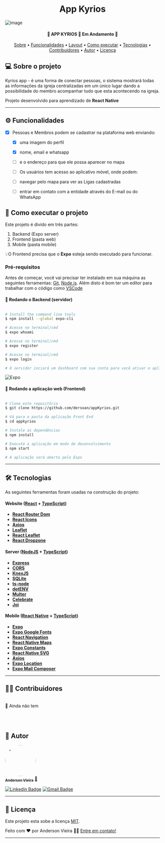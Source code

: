 <h1 align="center">
    App Kyrios
</h1>

![image](https://user-images.githubusercontent.com/6932511/181932831-e8e77d4f-0e8d-40e1-afbc-283c36cb362b.png)
<h4 align="center"> 
	🚧  APP KYRIOS 🚀 Em Andamento 🚧
</h4>

<p align="center">
 <a href="#-sobre-o-projeto">Sobre</a> •
 <a href="#-funcionalidades">Funcionalidades</a> •
 <a href="#-layout">Layout</a> • 
 <a href="#-como-executar-o-projeto">Como executar</a> • 
 <a href="#-tecnologias">Tecnologias</a> • 
 <a href="#-contribuidores">Contribuidores</a> • 
 <a href="#-autor">Autor</a> • 
 <a href="#user-content--licença">Licença</a>
</p>


## 💻 Sobre o projeto

 Kyrios app - é uma forma de conectar pessoas, o sistema mostrará todas as informações da igreja centralizadas em um único lugar dando a possibilidade do membro acompanhar tudo que esta acontecendo na igreja.


Projeto desenvolvido para aprendizado de **React Native** 


---

## ⚙️ Funcionalidades

- [x] Pessoas e Membros podem se cadastrar na plataforma web enviando:
  - [x] uma imagem do perfil
  - [x] nome, email e whatsapp
  - [ ] e o endereço para que ele possa aparecer no mapa
  - [ ] Os usuários tem acesso ao aplicativo móvel, onde podem:
  - [ ] navegar pelo mapa para ver as Ligas cadastradas
  - [ ] entrar em contato com a entidade através do E-mail ou do WhatsApp



## 🚀 Como executar o projeto

Este projeto é divido em três partes:
1. Backend (Expo server) 
1. Frontend (pasta web)
2. Mobile (pasta mobile)

💡O Frontend precisa que o **Expo** esteja sendo executado para funcionar.

### Pré-requisitos

Antes de começar, você vai precisar ter instalado em sua máquina as seguintes ferramentas:
[Git](https://git-scm.com), [Node.js](https://nodejs.org/en/). 
Além disto é bom ter um editor para trabalhar com o código como [VSCode](https://code.visualstudio.com/)

#### 🎲 Rodando o Backend (servidor)

```bash

# Install the command line tools
$ npm install --global expo-cli

# Acesse no terminal/cmd
$ expo whoami

# Acesse no terminal/cmd
$ expo register

# Acesse no terminal/cmd
$ expo login

# O servidor inciará um dashboard com sua conta para você ativar o aplicativo e poder testar no seu celular via Qrcode 

```
<p align="center">

![Expo](https://img.shields.io/badge/expo-1C1E24?style=for-the-badge&logo=expo&logoColor=#D04A37)
</p>


#### 🧭 Rodando a aplicação web (Frontend)

```bash

# Clone este repositório
$ git clone https://github.com/dersoan/appKyrios.git

# Vá para a pasta da aplicação Front End
$ cd appkyrios

# Instale as dependências
$ npm install

# Execute a aplicação em modo de desenvolvimento
$ npm start

# A aplicação será aberta pelo Expo 

```

---

## 🛠 Tecnologias

As seguintes ferramentas foram usadas na construção do projeto:

#### **Website**  ([React](https://reactjs.org/)  +  [TypeScript](https://www.typescriptlang.org/))

-   **[React Router Dom](https://github.com/ReactTraining/react-router/tree/master/packages/react-router-dom)**
-   **[React Icons](https://react-icons.github.io/react-icons/)**
-   **[Axios](https://github.com/axios/axios)**
-   **[Leaflet](https://react-leaflet.js.org/en/)**
-   **[React Leaflet](https://react-leaflet.js.org/)**
-   **[React Dropzone](https://github.com/react-dropzone/react-dropzone)**



#### **Server**  ([NodeJS](https://nodejs.org/en/)  +  [TypeScript](https://www.typescriptlang.org/))

-   **[Express](https://expressjs.com/)**
-   **[CORS](https://expressjs.com/en/resources/middleware/cors.html)**
-   **[KnexJS](http://knexjs.org/)**
-   **[SQLite](https://github.com/mapbox/node-sqlite3)**
-   **[ts-node](https://github.com/TypeStrong/ts-node)**
-   **[dotENV](https://github.com/motdotla/dotenv)**
-   **[Multer](https://github.com/expressjs/multer)**
-   **[Celebrate](https://github.com/arb/celebrate)**
-   **[Joi](https://github.com/hapijs/joi)**



#### **Mobile**  ([React Native](http://www.reactnative.com/)  +  [TypeScript](https://www.typescriptlang.org/))

-   **[Expo](https://expo.io/)**
-   **[Expo Google Fonts](https://github.com/expo/google-fonts)**
-   **[React Navigation](https://reactnavigation.org/)**
-   **[React Native Maps](https://github.com/react-native-community/react-native-maps)**
-   **[Expo Constants](https://docs.expo.io/versions/latest/sdk/constants/)**
-   **[React Native SVG](https://github.com/react-native-community/react-native-svg)**
-   **[Axios](https://github.com/axios/axios)**
-   **[Expo Location](https://docs.expo.io/versions/latest/sdk/location/)**
-   **[Expo Mail Composer](https://docs.expo.io/versions/latest/sdk/mail-composer/)**




---

## 👨‍💻 Contribuidores
 <br />
💜 Ainda não tem 

 <br /> <br />


## 🦸 Autor

<a href="https://triiplo.com">
 <img style="border-radius: 50%;" src="https://avatars.githubusercontent.com/u/6932511?v=4" width="100px;" alt=""/>
 <br />
 <sub><b>Anderson Vieira</b></sub></a> <a href="#" title="Triplo">🚀</a>
 <br />

[![Linkedin Badge](https://img.shields.io/badge/-Anderson-blue?style=flat-square&logo=Linkedin&logoColor=white&link=https://www.linkedin.com/in/tgmarinho/)](https://www.linkedin.com/in/dersoan/) 
[![Gmail Badge](https://img.shields.io/badge/-factun@gmail.com-c14438?style=flat-square&logo=Gmail&logoColor=white&link=mailto:factun@gmail.com)](mailto:factun@gmail.com)

---

## 📝 Licença

Este projeto esta sobe a licença [MIT](./LICENSE).

Feito com ❤️ por Anderson Vieira 👋🏽 [Entre em contato!](https://www.linkedin.com/in/dersoan/)

---
